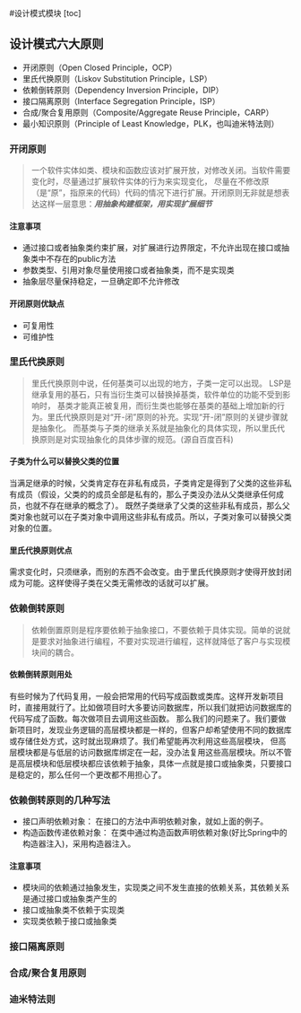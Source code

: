#设计模式模块
[toc]
## 设计模式六大原则

- 开闭原则（Open Closed Principle，OCP）
- 里氏代换原则（Liskov Substitution Principle，LSP）
- 依赖倒转原则（Dependency Inversion Principle，DIP）
- 接口隔离原则（Interface Segregation Principle，ISP）
- 合成/聚合复用原则（Composite/Aggregate Reuse Principle，CARP）
- 最小知识原则（Principle of Least Knowledge，PLK，也叫迪米特法则）

### 开闭原则
> 一个软件实体如类、模块和函数应该对扩展开放，对修改关闭。当软件需要变化时，尽量通过扩展软件实体的行为来实现变化，
尽量在不修改原（是“原”，指原来的代码）代码的情况下进行扩展。开闭原则无非就是想表达这样一层意思：***用抽象构建框架，用实现扩展细节***

#### 注意事项
- 通过接口或者抽象类约束扩展，对扩展进行边界限定，不允许出现在接口或抽象类中不存在的public方法
- 参数类型、引用对象尽量使用接口或者抽象类，而不是实现类
- 抽象层尽量保持稳定，一旦确定即不允许修改

#### 开闭原则优缺点
- 可复用性
- 可维护性

### 里氏代换原则
> 里氏代换原则中说，任何基类可以出现的地方，子类一定可以出现。 LSP是继承复用的基石，只有当衍生类可以替换掉基类，软件单位的功能不受到影响时，
基类才能真正被复用，而衍生类也能够在基类的基础上增加新的行为。里氏代换原则是对“开-闭”原则的补充。实现“开-闭”原则的关键步骤就是抽象化。
而基类与子类的继承关系就是抽象化的具体实现，所以里氏代换原则是对实现抽象化的具体步骤的规范。(源自百度百科)

#### 子类为什么可以替换父类的位置
当满足继承的时候，父类肯定存在非私有成员，子类肯定是得到了父类的这些非私有成员（假设，父类的的成员全部是私有的，那么子类没办法从父类继承任何成员，也就不存在继承的概念了）。
既然子类继承了父类的这些非私有成员，那么父类对象也就可以在子类对象中调用这些非私有成员。所以，子类对象可以替换父类对象的位置。

#### 里氏代换原则优点
需求变化时，只须继承，而别的东西不会改变。由于里氏代换原则才使得开放封闭成为可能。这样使得子类在父类无需修改的话就可以扩展。

### 依赖倒转原则
> 依赖倒置原则是程序要依赖于抽象接口，不要依赖于具体实现。简单的说就是要求对抽象进行编程，不要对实现进行编程，这样就降低了客户与实现模块间的耦合。

#### 依赖倒转原则用处
有些时候为了代码复用，一般会把常用的代码写成函数或类库。这样开发新项目时，直接用就行了。比如做项目时大多要访问数据库，所以我们就把访问数据库的代码写成了函数。每次做项目去调用这些函数。
那么我们的问题来了。我们要做新项目时，发现业务逻辑的高层模块都是一样的，但客户却希望使用不同的数据库或存储住处方式，这时就出现麻烦了。我们希望能再次利用这些高层模块，
但高层模块都是与低层的访问数据库绑定在一起，没办法复用这些高层模块。所以不管是高层模块和低层模块都应该依赖于抽象，具体一点就是接口或抽象类，只要接口是稳定的，那么任何一个更改都不用担心了。

### 依赖倒转原则的几种写法
- 接口声明依赖对象： 在接口的方法中声明依赖对象，就如上面的例子。
- 构造函数传递依赖对象： 在类中通过构造函数声明依赖对象(好比Spring中的构造器注入)，采用构造器注入。

#### 注意事项
- 模块间的依赖通过抽象发生，实现类之间不发生直接的依赖关系，其依赖关系是通过接口或抽象类产生的
- 接口或抽象类不依赖于实现类
- 实现类依赖于接口或抽象类

### 接口隔离原则

### 合成/聚合复用原则

### 迪米特法则